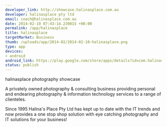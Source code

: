 ```yaml
--- 
developer_link: http://showcase.halinasplace.com.au
developer: halinasplace pty ltd
email: coach@halinasplace.com.au
date: 2014-02-10 07:43:14.230015 +00:00
permalink: /app/halinasplace
title: halinasplace
targetMarket: Business
thumb: /uploads/app/2014-02/2014-02-10-halinasplace.png
type: app
devices: 
- android
android_link: https://play.google.com/store/apps/details?id=com.halinasplace.showcase
status: publish
---
```


halinasplace photography showcase

A privately owned photography & consulting business providing
personal and endearing photography & information technology services to a range of clienteles.

Since 1995 Halina's Place Pty Ltd has kept up to date with the IT trends and now provides a one stop shop solution with eye catching photography and IT solutions for your business!
